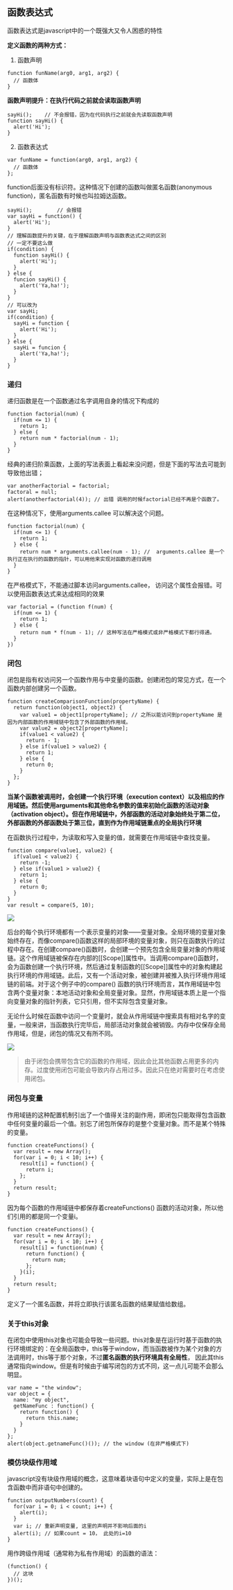 ## 函数表达式

函数表达式是javascript中的一个既强大又令人困惑的特性

**定义函数的两种方式：**
1. 函数声明
  ```
  function funName(arg0, arg1, arg2) {
    // 函数体
  }
  ```
  **函数声明提升：在执行代码之前就会读取函数声明**
  ```
  sayHi();    // 不会报错，因为在代码执行之前就会先读取函数声明
  function sayHi() {
    alert('Hi'); 
  }
  ```
2. 函数表达式
  ```
  var funName = function(arg0, arg1, arg2) {
    // 函数体
  };
  ```
  function后面没有标识符。这种情况下创建的函数叫做匿名函数(anonymous function)，匿名函数有时候也叫拉姆达函数。
  ```
  sayHi();        // 会报错
  var sayHi = function() {
    alert('Hi'); 
  }
  // 理解函数提升的关键，在于理解函数声明与函数表达式之间的区别
  // 一定不要这么做
  if(condition) {
    function sayHi() {
      alert('Hi');
    }
  } else {
    funcion sayHi() {
      alert('Ya,ha!');
    }
  }
  // 可以改为
  var sayHi;
  if(condition) {
    sayHi = function {
      alert('Hi');
    }
  } else {
    sayHi = funcion {
      alert('Ya,ha!');
    }
  }
  ```

### 递归
递归函数是在一个函数通过名字调用自身的情况下构成的
```
function factorial(num) {
  if(num <= 1) {
    return 1;
  } else {
    return num * factorial(num - 1);
  }
}
```
经典的递归阶乘函数，上面的写法表面上看起来没问题，但是下面的写法去可能到导致他出错；
```
var anotherFactorial = factorial;
factoral = null;
alert(anotherfactorial(4)); // 出错 调用的时候factorial已经不再是个函数了。
```
在这种情况下，使用arguments.callee 可以解决这个问题。
```
function factorial(num) {
  if(num <= 1) {
    return 1;
  } else {
    return num * arguments.callee(num - 1); //  arguments.callee 是一个执行正在执行的函数的指针，可以用他来实现对函数的递归调用
  }
}
```
在严格模式下，不能通过脚本访问arguments.callee， 访问这个属性会报错。可以使用函数表达式来达成相同的效果
```
var factorial = (function f(num) {
  if(num <= 1) {
    return 1;
  } else {
    return num * f(num - 1); // 这种写法在严格模式或非严格模式下都行得通。
  }
})
```

### 闭包
闭包是指有权访问另一个函数作用与中变量的函数。创建闭包的常见方式，在一个函数内部创建另一个函数。
```
function createComparisonFunction(propertyName) {
  return function(object1, object2) {
    var value1 = object1[propertyName]; // 之所以能访问到propertyName 是因为内部函数的作用域链中包含了外部函数的作用域。
    var value2 = object2[propertyName];
    if(value1 < value2) {
      return - 1; 
    } else if(value1 > value2) {
      return 1;
    } else {
      return 0;
    }
  };
}
```
**当某个函数被调用时，会创建一个执行环境（execution context）以及相应的作用域链。然后使用arguments和其他命名参数的值来初始化函数的活动对象（activation object）。但在作用域链中，外部函数的活动对象始终处于第二位，外部函数的外部函数处于第三位，直到作为作用域链重点的全局执行环境**

在函数执行过程中，为读取和写入变量的值，就需要在作用域链中查找变量。
```
function compare(value1, value2) {
  if(value1 < value2) {
    return -1;
  } else if(value1 > value2) {
    return 1;
  } else {
    return 0;
  }
}
var result = compare(5, 10);

```
![](../../imgs/js/js_function_1.jpg)

后台的每个执行环境都有一个表示变量的对象——变量对象。全局环境的变量对象始终存在，而像compare()函数这样的局部环境的变量对象，则只在函数执行的过程中存在。在创建compare()函数时，会创建一个预先包含全局变量对象的作用域链。这个作用域链被保存在内部的[[Scope]]属性中。当调用compare()函数时，会为函数创建一个执行环境，然后通过复制函数的[[Scope]]属性中的对象构建起执行环境的作用域链。此后，又有一个活动对象，被创建并被推入执行环境作用域链的前端。对于这个例子中的compare() 函数的执行环境而言，其作用域链中包含两个变量对象：本地活动对象和全局变量对象。显然，作用域链本质上是一个指向变量对象的指针列表，它只引用，但不实际包含变量对象。

无论什么时候在函数中访问一个变量时，就会从作用域链中搜索具有相对名字的变量，一般来讲，当函数执行完毕后，局部活动对象就会被销毁。内存中仅保存全局作用域，但是，闭包的情况又有所不同。

![](../../imgs/js/js_function_2.jpg)

> 由于闭包会携带包含它的函数的作用域，因此会比其他函数占用更多的内存。过度使用闭包可能会导致内存占用过多。因此只在绝对需要时在考虑使用闭包。

### 闭包与变量

作用域链的这种配置机制引出了一个值得关注的副作用，即闭包只能取得包含函数中任何变量的最后一个值。别忘了闭包所保存的是整个变量对象。而不是某个特殊的变量。
```
function createFunctions() {
  var result = new Array();
  for(var i = 0; i < 10; i++) {
    result[i] = function() {
      return i;
    };
  }
  return result;
}
```
因为每个函数的作用域链中都保存着createFunctions() 函数的活动对象，所以他们引用的都是同一个变量i。
```
function createFunctions() {
  var result = new Array();
  for(var i = 0; i < 10; i++) {
    result[i] = function(num) {
      return function() {
        return num;
      };
    }(i); 
  }
  return result;
}
```
定义了一个匿名函数，并将立即执行该匿名函数的结果赋值给数组。

### 关于this对象
在闭包中使用this对象也可能会导致一些问题。this对象是在运行时基于函数的执行环境绑定的：在全局函数中，this等于window，而当函数被作为某个对象的方法调用时，this等于那个对象，不过**匿名函数的执行环境具有全局性**， 因此其this通常指向window。但是有时候由于编写闭包的方式不同，这一点儿可能不会那么明显。
```
var name = "the window";
var object = {
  name: "my object",
  getNameFunc : function() {
    return function() {
      return this.name;
    }
  }
};
alert(object.getnameFunc()()); // the window (在非严格模式下)
```

### 模仿块级作用域
javascript没有块级作用域的概念，这意味着块语句中定义的变量，实际上是在包含函数中而非语句中创建的。
```
function outputNumbers(count) {
  for(var i = 0; i < count; i++) {
    alert(i);
  }
  var i; // 重新声明变量, 这里的声明并不影响后面的i
  alert(i); // 如果count = 10， 此处的i=10
}
```

用作跨级作用域（通常称为私有作用域）的函数的语法：
```
(function() {
  // 这块
})();
```
